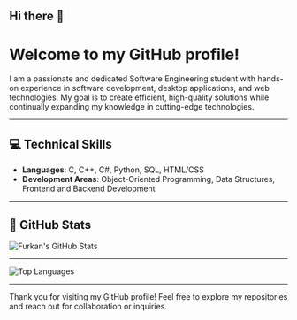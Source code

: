 ## Hi there 👋

# Welcome to my GitHub profile! 

I am a passionate and dedicated Software Engineering student with hands-on experience in software development, desktop applications, and web technologies. My goal is to create efficient, high-quality solutions while continually expanding my knowledge in cutting-edge technologies.

---


## 💻 Technical Skills

- **Languages**: C, C++, C#, Python, SQL, HTML/CSS
- **Development Areas**: Object-Oriented Programming, Data Structures, Frontend and Backend Development

---

## 🌟 GitHub Stats

![Furkan's GitHub Stats](https://github-readme-stats.vercel.app/api?username=furkanaydos&show_icons=true&theme=radical)

---

![Top Languages](https://github-readme-stats.vercel.app/api/top-langs/?username=furkanaydos&layout=compact&theme=radical)

---

Thank you for visiting my GitHub profile! Feel free to explore my repositories and reach out for collaboration or inquiries.
